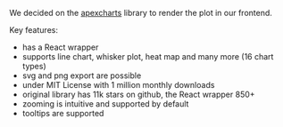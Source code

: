 We decided on the [apexcharts](https://apexcharts.com/react-chart-demos/) library to render the plot in our frontend.

Key features:
- has a React wrapper
- supports line chart, whisker plot, heat map and many more (16 chart types)
- svg and png export are possible
- under MIT License with 1 million monthly downloads
- original library has 11k stars on github, the React wrapper 850+
- zooming is intuitive and supported by default
- tooltips are supported
